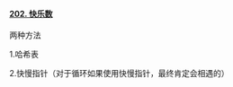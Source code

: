 #### [202. 快乐数](https://leetcode-cn.com/problems/happy-number/)

两种方法

1.哈希表

2.快慢指针（对于循环如果使用快慢指针，最终肯定会相遇的）